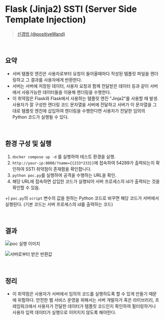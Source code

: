 # Flask (Jinja2) SSTI (Server Side Template Injection)

> [신경방 (@positiveWand)](https://github.com/positiveWand)

<br/>

## 요약

- 서버 탬플릿 엔진은 사용자로부터 요청이 들어올때마다 작성된 템플릿 파일을 렌더링하고 그 결과를 사용자에게 반환한다.
- 서버는 서버에 저장된 데이터, 사용자 요청과 함께 전달받은 데이터 등과 같이 서버에서 사용가능한 데이터들을 이용해 렌더링을 수행한다.
- 이 취약점은 Flask와 Flask에서 사용하는 템플릿 엔진 "Jinja2"를 사용할 때 발생. 사용자가 잘 구성한 렌더링 코드 문자열을 서버에 전달하고 서버가 이 문자열을 그대로 템플릿 엔진에 삽입하여 렌더링을 수행한다면 사용자가 전달한 임의의 Python 코드가 실행될 수 있다.

<br/>

## 환경 구성 및 실행

1. `docker compose up -d` 를 실행하여 테스트 환경을 실행.
2. `http://your-ip:8000/?name={{233*233}}`에 접속하여 54289가 출력되는지 확인하여 SSTI 취약점이 존재함을 확인합니다.
3. `python poc.py`를 실행하여 공격을 수행하는 URL을 확인.
4. 해당 URL에 접속하면 삽입한 코드가 실행되어 서버 프로세스의 id가 출력되는 것을 확인할 수 있음.

+) `poc.py`의 `script` 변수의 값을 원하는 Python 코드로 바꾸면 해당 코드가 서버에서 실행된다.
(기본 코드는 서버 프로세스의 id를 출력하는 코드)

<br/>

## 결과

![poc 실행 이미지](./1.png)

![서버로부터 받은 반환값](./2.png)

<br/>

## 정리

- 이 취약점은 사용자가 서버에서 임의의 코드를 실행하도록 할 수 있게 만들기 때문에 위험하다. 안전한 웹 서비스 운영을 위해서는 서버 개발자가 혹은 라이브러리, 프레임워크에서 사용자가 전달한 데이터가 템플릿 코드인지 확인하여 필터링하거나 사용자 입력 데이터가 실행으로 이어지지 않도록 해야한다.
